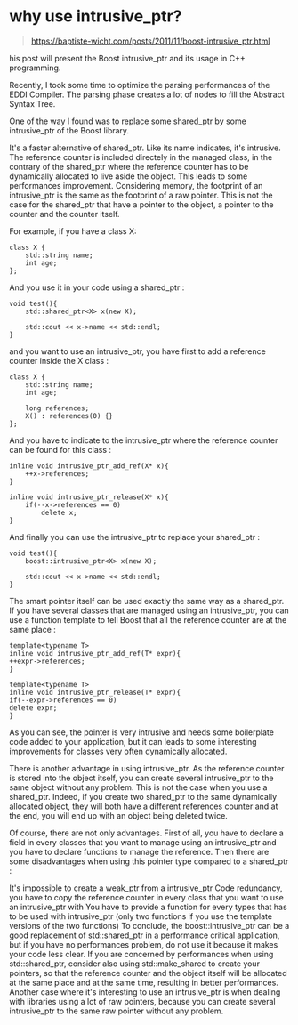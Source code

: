 # why use intrusive_ptr?

> https://baptiste-wicht.com/posts/2011/11/boost-intrusive_ptr.html

his post will present the Boost intrusive_ptr and its usage in C++ programming.

Recently, I took some time to optimize the parsing performances of the EDDI Compiler. The parsing phase creates a lot of nodes to fill the Abstract Syntax Tree.

One of the way I found was to replace some shared_ptr by some intrusive_ptr of the Boost library.

It's a faster alternative of shared_ptr. Like its name indicates, it's intrusive. The reference counter is included directely in the managed class, in the contrary of the shared_ptr where the reference counter has to be dynamically allocated to live aside the object. This leads to some performances improvement. Considering memory, the footprint of an intrusive_ptr is the same as the footprint of a raw pointer. This is not the case for the shared_ptr that have a pointer to the object, a pointer to the counter and the counter itself.

For example, if you have a class X:
~~~
class X {
    std::string name;
    int age;
};
~~~
And you use it in your code using a shared_ptr :
~~~
void test(){
    std::shared_ptr<X> x(new X);

    std::cout << x->name << std::endl;
}
~~~
and you want to use an intrusive_ptr, you have first to add a reference counter inside the X class :
~~~
class X {
    std::string name;
    int age;

    long references;
    X() : references(0) {}
};
~~~
And you have to indicate to the intrusive_ptr where the reference counter can be found for this class :
~~~
inline void intrusive_ptr_add_ref(X* x){
    ++x->references;
}

inline void intrusive_ptr_release(X* x){
    if(--x->references == 0) 
        delete x;
}
~~~
And finally you can use the intrusive_ptr to replace your shared_ptr :
~~~
void test(){
    boost::intrusive_ptr<X> x(new X);

    std::cout << x->name << std::endl;
}
~~~

The smart pointer itself can be used exactly the same way as a shared_ptr. If you have several classes that are managed using an intrusive_ptr, you can use a function template to tell Boost that all the reference counter are at the same place :
~~~
template<typename T>
inline void intrusive_ptr_add_ref(T* expr){
++expr->references;
}

template<typename T>
inline void intrusive_ptr_release(T* expr){
if(--expr->references == 0)
delete expr;
}
~~~
As you can see, the pointer is very intrusive and needs some boilerplate code added to your application, but it can leads to some interesting improvements for classes very often dynamically allocated.

There is another advantage in using intrusive_ptr. As the reference counter is stored into the object itself, you can create several intrusive_ptr to the same object without any problem. This is not the case when you use a shared_ptr. Indeed, if you create two shared_ptr to the same dynamically allocated object, they will both have a different references counter and at the end, you will end up with an object being deleted twice.

Of course, there are not only advantages. First of all, you have to declare a field in every classes that you want to manage using an intrusive_ptr and you have to declare functions to manage the reference. Then there are some disadvantages when using this pointer type compared to a shared_ptr :

It's impossible to create a weak_ptr from a intrusive_ptr
Code redundancy, you have to copy the reference counter in every class that you want to use an intrusive_ptr with
You have to provide a function for every types that has to be used with intrusive_ptr (only two functions if you use the template versions of the two functions)
To conclude, the boost::intrusive_ptr can be a good replacement of std::shared_ptr in a performance critical application, but if you have no performances problem, do not use it because it makes your code less clear. If you are concerned by performances when using std::shared_ptr, consider also using std::make_shared to create your pointers, so that the reference counter and the object itself will be allocated at the same place and at the same time, resulting in better performances. Another case where it's interesting to use an intrusive_ptr is when dealing with libraries using a lot of raw pointers, because you can create several intrusive_ptr to the same raw pointer without any problem.

